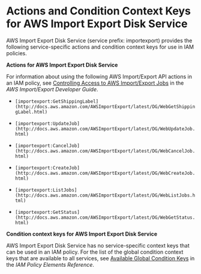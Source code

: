 # Actions and Condition Context Keys for AWS Import Export Disk Service<a name="list_importexport"></a>

AWS Import Export Disk Service \(service prefix: importexport\) provides the following service\-specific actions and condition context keys for use in IAM policies\.

**Actions for AWS Import Export Disk Service**

For information about using the following AWS Import/Export API actions in an IAM policy, see [Controlling Access to AWS Import/Export Jobs](http://docs.aws.amazon.com/AWSImportExport/latest/DG/iam-access-importexport-actions.html) in the *AWS Import/Export Developer Guide*\.

+ `[importexport:GetShippingLabel](http://docs.aws.amazon.com/AWSImportExport/latest/DG/WebGetShippingLabel.html)`

+ `[importexport:UpdateJob](http://docs.aws.amazon.com/AWSImportExport/latest/DG/WebUpdateJob.html)`

+ `[importexport:CancelJob](http://docs.aws.amazon.com/AWSImportExport/latest/DG/WebCancelJob.html)`

+ `[importexport:CreateJob](http://docs.aws.amazon.com/AWSImportExport/latest/DG/WebCreateJob.html)`

+ `[importexport:ListJobs](http://docs.aws.amazon.com/AWSImportExport/latest/DG/WebListJobs.html)`

+ `[importexport:GetStatus](http://docs.aws.amazon.com/AWSImportExport/latest/DG/WebGetStatus.html)`

**Condition context keys for AWS Import Export Disk Service**

AWS Import Export Disk Service has no service\-specific context keys that can be used in an IAM policy\. For the list of the global condition context keys that are available to all services, see [Available Global Condition Keys](reference_policies_condition-keys.md#AvailableKeys) in the *IAM Policy Elements Reference*\.
